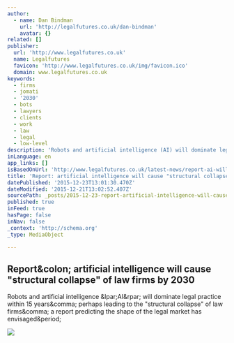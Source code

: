 ```yaml
---
author:
  - name: Dan Bindman
    url: 'http://legalfutures.co.uk/dan-bindman'
    avatar: {}
related: []
publisher:
  url: 'http://www.legalfutures.co.uk'
  name: Legalfutures
  favicon: 'http://www.legalfutures.co.uk/img/favicon.ico'
  domain: www.legalfutures.co.uk
keywords:
  - firms
  - jomati
  - '2030'
  - bots
  - lawyers
  - clients
  - work
  - law
  - legal
  - low-level
description: 'Robots and artificial intelligence (AI) will dominate legal practice within 15 years, perhaps leading to the "structural collapse" of law firms, a report predicting the shape of the legal market has envisaged.'
inLanguage: en
app_links: []
isBasedOnUrl: 'http://www.legalfutures.co.uk/latest-news/report-ai-will-transform-legal-world'
title: 'Report: artificial intelligence will cause "structural collapse" of law firms by 2030'
datePublished: '2015-12-23T13:01:30.470Z'
dateModified: '2015-12-21T13:02:52.407Z'
sourcePath: _posts/2015-12-23-report-artificial-intelligence-will-cause-structural-colla.md
published: true
inFeed: true
hasPage: false
inNav: false
_context: 'http://schema.org'
_type: MediaObject

---
```

<article style=""><h1>Report&amp;colon; artificial intelligence will cause "structural collapse" of law firms by 2030</h1><p>Robots and artificial intelligence &amp;lpar;AI&amp;rpar; will dominate legal practice within 15 years&amp;comma; perhaps leading to the "structural collapse" of law firms&amp;comma; a report predicting the shape of the legal market has envisaged&amp;period;</p><img src="http://www.legalfutures.co.uk/wp-content/uploads/Artificial-intelligence-cyber-digital-head1-219x300.jpg" /></article>